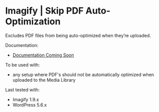# Imagify | Skip PDF Auto-Optimization

Excludes PDF files from being auto-optimized when they’re uploaded.

Documentation:
* [Documentation Coming Soon](https://imagify.io/documentation/auto-optimize-images/)

To be used with:
* any setup where PDF's should not be automatically optimized when uploaded to the Media Library

Last tested with:
* Imagify 1.9.x
* WordPress 5.6.x
